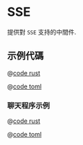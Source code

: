 # SSE

提供對 `SSE` 支持的中間件.

## 示例代碼

<CodeGroup>
<CodeGroupItem title="main.rs" active>

@[code rust](../../../../codes/sse/src/main.rs)

</CodeGroupItem>
<CodeGroupItem title="Cargo.toml">

@[code toml](../../../../codes/sse/Cargo.toml)

</CodeGroupItem>
</CodeGroup>


### 聊天程序示例

<CodeGroup>
<CodeGroupItem title="main.rs" active>

@[code rust](../../../../codes/sse-chat/src/main.rs)

</CodeGroupItem>
<CodeGroupItem title="Cargo.toml">

@[code toml](../../../../codes/sse-chat/Cargo.toml)

</CodeGroupItem>
</CodeGroup>